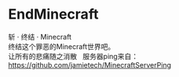 # EndMinecraft
斩 · 终结 · Minecraft  
终结这个罪恶的Minecraft世界吧。  
让所有的悲痛随之消散  
服务器ping来自：https://github.com/jamietech/MinecraftServerPing
